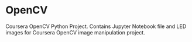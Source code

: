 # OpenCV
Coursera OpenCV Python Project. Contains Jupyter Notebook file and LED images for Coursera OpenCV image manipulation project.
